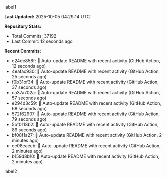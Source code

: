 
label1 
<!-- ACTIVITY_START -->
**Last Updated:** 2025-10-05 04:29:14 UTC

**Repository Stats:**
- Total Commits: 37192
- Last Commit: 12 seconds ago

**Recent Commits:**
- e24de858f: 🤖 Auto-update README with recent activity (GitHub Action, 12 seconds ago)
- 4eafac930: 🤖 Auto-update README with recent activity (GitHub Action, 25 seconds ago)
- f0b31bf34: 🤖 Auto-update README with recent activity (GitHub Action, 37 seconds ago)
- ca37a702a: 🤖 Auto-update README with recent activity (GitHub Action, 57 seconds ago)
- e294d3c59: 🤖 Auto-update README with recent activity (GitHub Action, 68 seconds ago)
- 572f62907: 🤖 Auto-update README with recent activity (GitHub Action, 79 seconds ago)
- 5bf0118b2: 🤖 Auto-update README with recent activity (GitHub Action, 89 seconds ago)
- bf08f1a27: 🤖 Auto-update README with recent activity (GitHub Action, 2 minutes ago)
- ee08eaecb: 🤖 Auto-update README with recent activity (GitHub Action, 2 minutes ago)
- b159d8b10: 🤖 Auto-update README with recent activity (GitHub Action, 2 minutes ago)
<!-- ACTIVITY_END -->

label2
